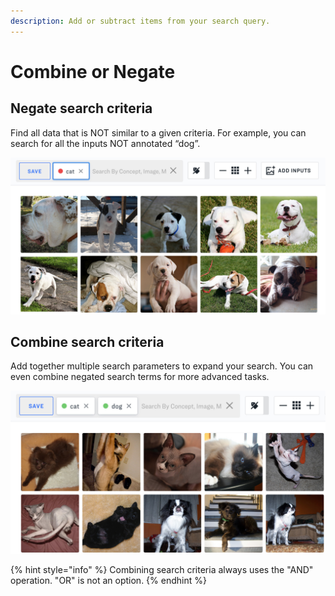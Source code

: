 ```yaml
---
description: Add or subtract items from your search query.
---
```


# Combine or Negate

## Negate search criteria

Find all data that is NOT similar to a given criteria. For example, you can search for all the inputs NOT annotated “dog”.

![](../../.gitbook/assets/negate_search_criteria%20%282%29%20%282%29%20%283%29.jpg)

## Combine search criteria

Add together multiple search parameters to expand your search. You can even combine negated search terms for more advanced tasks.

![](../../.gitbook/assets/combine_search_criteria%20%282%29%20%282%29%20%283%29.jpg)

{% hint style="info" %}
Combining search criteria always uses the "AND" operation. "OR" is not an option.
{% endhint %}

